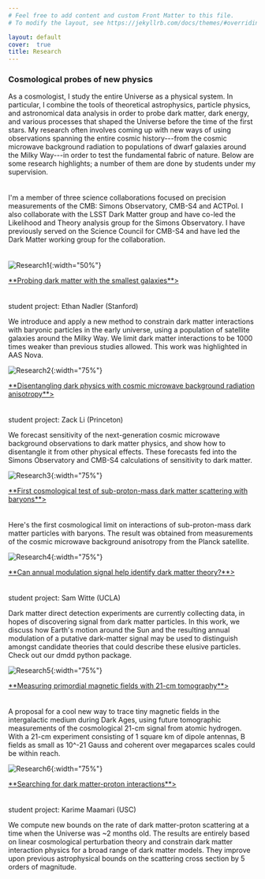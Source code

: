 ```yaml
---
# Feel free to add content and custom Front Matter to this file.
# To modify the layout, see https://jekyllrb.com/docs/themes/#overriding-theme-defaults

layout: default
cover:  true
title: Research
---
```


### Cosmological probes of new physics

<p style="margin-bottom: 35px">
As a cosmologist, I study the entire Universe as a physical system. In particular, I combine the tools of theoretical astrophysics, particle physics, and astronomical data analysis in order to probe dark matter, dark energy, and various processes that shaped the Universe before the time of the first stars. My research often involves coming up with new ways of using observations spanning the entire cosmic history---from the cosmic microwave background radiation to populations of dwarf galaxies around the Milky Way---in order to test the fundamental fabric of nature. Below are some research highlights; a number of them are done by students under my supervision.
</p>
<p style="margin-bottom: 35px">
I'm a member of three science collaborations focused on precision measurements of the CMB: Simons Observatory, CMB-S4 and ACTPol. I also collaborate with the LSST Dark Matter group and have co-led the Likelihood and Theory analysis group for the Simons Observatory. I have previously served on the Science Council for CMB-S4 and have led the Dark Matter working group for the collaboration.
</p>

![Research1]({{veragluscevic.github.io}}/assets/img/Research1.png){:width="50%"}
<p style="margin-bottom: 35px">
<a href="https://arxiv.org/abs/1904.10000"> **Probing dark matter with the smallest galaxies**></a>

student project: Ethan Nadler (Stanford)

We introduce and apply a new method to constrain dark matter interactions with baryonic particles in the early universe, using a population of satellite galaxies around the Milky Way. We limit dark matter interactions to be 1000 times weaker than previous studies allowed. This work was highlighted in AAS Nova.
</p>

![Research2]({{veragluscevic.github.io}}/assets/img/Research2.png){:width="75%"}
<p style="margin-bottom: 35px">
<a href="https://arxiv.org/abs/1806.10165Disentangling"> **Disentangling dark physics with cosmic microwave background radiation anisotropy**></a>

student project: Zack Li (Princeton)

We forecast sensitivity of the next-generation cosmic microwave background observations to dark matter physics, and show how to disentangle it from other physical effects. These forecasts fed into the Simons Observatory and CMB-S4 calculations of sensitivity to dark matter.
</p>

![Research3]({{veragluscevic.github.io}}/assets/img/Research3.png){:width="75%"}
<p style="margin-bottom: 35px">
<a href="https://arxiv.org/abs/1712.07133"> **First cosmological test of sub-proton-mass dark matter scattering with baryons**></a>

Here's the first cosmological limit on interactions of sub-proton-mass dark matter particles with baryons. The result was obtained from measurements of the cosmic microwave background anisotropy from the Planck satellite.
</p>

![Research4]({{veragluscevic.github.io}}/assets/img/Research4.png){:width="75%"}
<p style="margin-bottom: 35px">
<a href="https://arxiv.org/abs/1612.07808"> **Can annual modulation signal help identify dark matter theory?**></a>

student project: Sam Witte (UCLA)

Dark matter direct detection experiments are currently collecting data, in hopes of discovering signal from dark matter particles. In this work, we discuss how Earth's motion around the Sun and the resulting annual modulation of a putative dark-matter signal may be used to distinguish amongst candidate theories that could describe these elusive particles. Check out our dmdd python package.
</p>

![Research5]({{veragluscevic.github.io}}/assets/img/){:width="75%"}
<p style="margin-bottom: 35px">
<a href="https://arxiv.org/abs/1604.06327"> **Measuring primordial magnetic fields with 21-cm tomography**></a>

A proposal for a cool new way to trace tiny magnetic fields in the intergalactic medium during Dark Ages, using future tomographic measurements of the cosmological 21-cm signal from atomic hydrogen. With a 21-cm experiment consisting of 1 square km of dipole antennas, B fields as small as 10^-21 Gauss and coherent over megaparces scales could be within reach.
</p>

![Research6]({{veragluscevic.github.io}}/assets/img/Research6.png){:width="75%"}
<p style="margin-bottom: 35px">
<a href="https://arxiv.org/abs/2010.02936"> **Searching for dark matter-proton interactions**></a>

student project: Karime Maamari (USC)

We compute new bounds on the rate of dark matter-proton scattering at a time when the Universe was ~2 months old. The results are entirely based on linear cosmological perturbation theory and constrain dark matter interaction physics for a broad range of dark matter models. They improve upon previous astrophysical bounds on the scattering cross section by 5 orders of magnitude.
</p>
